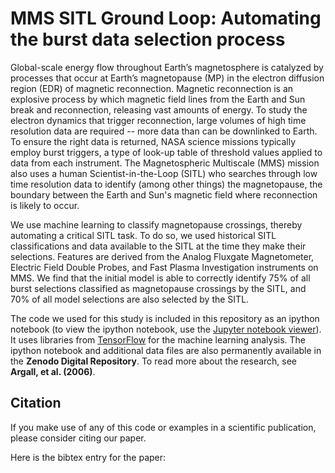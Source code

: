 # MMS SITL Ground Loop: Automating the burst data selection process

Global-scale energy flow throughout Earth’s magnetosphere is catalyzed by processes that occur at Earth’s magnetopause (MP) in the electron diffusion region (EDR) of magnetic reconnection. Magnetic reconnection is an explosive process by which magnetic field lines from the Earth and Sun break and reconnection, releasing vast amounts of energy. To study the electron dynamics that trigger reconnection, large volumes of high time resolution data are required -- more data than can be downlinked to Earth. To ensure the right data is returned, NASA science missions typically employ burst triggers, a type of look-up table of threshold values applied to data from each instrument. The Magnetospheric Multiscale (MMS) mission also uses a human Scientist-in-the-Loop (SITL) who searches through low time resolution data to identify (among other things) the magnetopause, the boundary between the Earth and Sun's magnetic field where reconnection is likely to occur.

We use machine learning to classify magnetopause crossings, thereby automating a critical SITL task. To do so, we used historical SITL classifications and data available to the SITL at the time they make their selections. Features are derived from the Analog Fluxgate Magnetometer, Electric Field Double Probes, and Fast Plasma Investigation instruments on MMS. We find that the initial model is able to correctly identify 75% of all burst selections classified as magnetopause crossings by the SITL, and 70% of all model selections are also selected by the SITL.

The code we used for this study is included in this repository as an ipython notebook (to view the ipython notebook, use the [Jupyter notebook viewer](http://nbviewer.jupyter.org/)). It uses libraries from [TensorFlow](https://www.tensorflow.org/) for the machine learning analysis. The ipython notebook and additional data files are also permanently available in the **Zenodo Digital Repository**. To read more about the research, see **Argall, et al. (2006)**.

## Citation
If you make use of any of this code or examples in a scientific publication, please consider citing our paper.

Here is the bibtex entry for the paper: